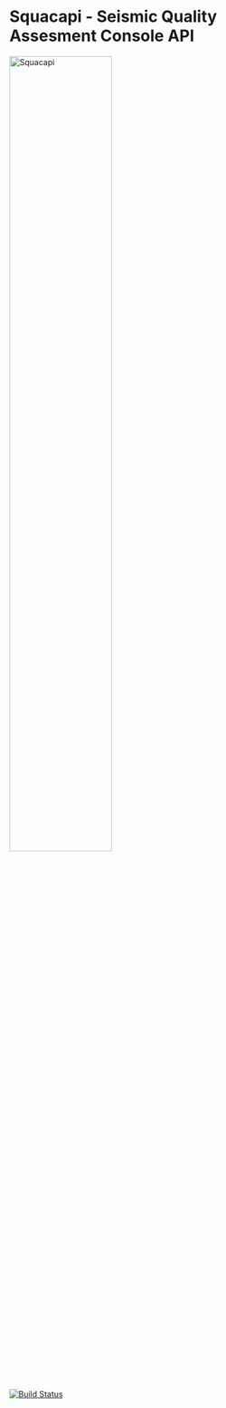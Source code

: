 # Squacapi - Seismic Quality Assesment Console API 
<img alt="Squacapi" class="right" style="width: 60%" src="https://github.com/pnsn/squacapi/blob/master/blue_squacLogo_rgb.png" />

[![Build Status](https://travis-ci.com/travis-ci/travis-web.svg?branch=master)](https://travis-ci.com/travis-ci/travis-web)

